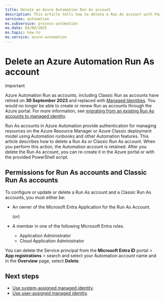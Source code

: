 ```yaml
---
title: Delete an Azure Automation Run As account
description: This article tells how to delete a Run As account with PowerShell or from the Azure portal.
services: automation
ms.subservice: process-automation
ms.date: 04/08/2025
ms.topic: how-to
ms.service: azure-automation
---
```


# Delete an Azure Automation Run As account

> [!IMPORTANT]
> Azure Automation Run as accounts, including  Classic Run as accounts have retired on **30 September 2023** and replaced with [Managed Identities](automation-security-overview.md#managed-identities). You would no longer be able to create or renew Run as accounts through the Azure portal. For more information, see [migrating from an existing Run As accounts to managed identity](migrate-run-as-accounts-managed-identity.md?tabs=run-as-account#sample-scripts).

Run As accounts in Azure Automation provide authentication for managing resources on the Azure Resource Manager or Azure Classic deployment model using Automation runbooks and other Automation features. This article describes how to delete a Run As or Classic Run As account. When you perform this action, the Automation account is retained. After you delete the Run As account, you can re-create it in the Azure portal or with the provided PowerShell script.

## Permissions for Run As accounts and Classic Run As accounts

To configure or update or delete a Run As account and a Classic Run As accounts, you must either be:

- An owner of the Microsoft Entra Application for the Run As Account.

    (or)

- A member in one of the following Microsoft Entra roles.
    - Application Administrator
    - Cloud Application Administrator

You can delete the Service principal from the **Microsoft Entra ID** portal > **App registrations** > search and select your Automation account name and in the **Overview** page, select **Delete**.

## Next steps

- [Use system-assigned managed identity](enable-managed-identity-for-automation.md).
- [Use user-assigned managed identity](add-user-assigned-identity.md).
